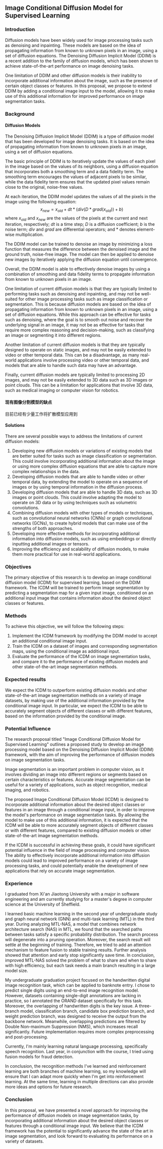 ## Image Conditional Diffusion Model for Supervised Learning

### Introduction

Diffusion models have been widely used for image processing tasks such as denoising and inpainting. These models are based on the idea of propagating information from known to unknown pixels in an image, using a set of diffusion equations. The Denoising Diffusion Implicit Model (DDIM) is a recent addition to the family of diffusion models, which has been shown to achieve state-of-the-art performance on image denoising tasks.

One limitation of DDIM and other diffusion models is their inability to incorporate additional information about the image, such as the presence of certain object classes or features. In this proposal, we propose to extend DDIM by adding a conditional image input to the model, allowing it to make use of this additional information for improved performance on image segmentation tasks.

### Background

#### Diffusion Models

The Denoising Diffusion Implicit Model (DDIM) is a type of diffusion model that has been developed for image denoising tasks. It is based on the idea of propagating information from known to unknown pixels in an image, using a set of diffusion equations.

The basic principle of DDIM is to iteratively update the values of each pixel in the image based on the values of its neighbors, using a diffusion equation that incorporates both a smoothing term and a data fidelity term. The smoothing term encourages the values of adjacent pixels to be similar, while the data fidelity term ensures that the updated pixel values remain close to the original, noise-free values.

At each iteration, the DDIM model updates the values of all the pixels in the image using the following equation:
$$x_{new} = x_{old} + dt * (div(D * grad(x_{old})) + b)$$
where $x_{old}$ and $x_{new}$ are the values of the pixels at the current and next iteration, respectively; $dt$ is a time step; $D$ is a diffusion coefficient; $b$ is the noise term; $div$ and $grad$ are differential operators; and $*$ denotes element-wise multiplication.

The DDIM model can be trained to denoise an image by minimizing a loss function that measures the difference between the denoised image and the ground truth, noise-free image. The model can then be applied to denoise new images by iteratively applying the diffusion equation until convergence.

Overall, the DDIM model is able to effectively denoise images by using a combination of smoothing and data fidelity terms to propagate information from known to unknown pixels in an image.

One limitation of current diffusion models is that they are typically limited to performing tasks such as denoising and inpainting, and may not be well-suited for other image processing tasks such as image classification or segmentation. This is because diffusion models are based on the idea of propagating information from known to unknown pixels in an image, using a set of diffusion equations. While this approach can be effective for tasks such as denoising, where the goal is to smooth out noise and recover the underlying signal in an image, it may not be as effective for tasks that require more complex reasoning and decision-making, such as classifying an image or segmenting it into different regions.

Another limitation of current diffusion models is that they are typically designed to operate on static images, and may not be easily extended to video or other temporal data. This can be a disadvantage, as many real-world applications involve processing video or other temporal data, and models that are able to handle such data may have an advantage.

Finally, current diffusion models are typically limited to processing 2D images, and may not be easily extended to 3D data such as 3D images or point clouds. This can be a limitation for applications that involve 3D data, such as medical imaging or computer vision for robotics.

#### 现有图像分割模型的缺点

目前已经有少量工作将扩散模型应用到

#### Solutions

There are several possible ways to address the limitations of current diffusion models:

1.  Developing new diffusion models or variations of existing models that are better suited for tasks such as image classification or segmentation. This could involve incorporating additional information about the image or using more complex diffusion equations that are able to capture more complex relationships in the data.
2.  Developing diffusion models that are able to handle video or other temporal data, by extending the model to operate on a sequence of images or by using temporal information in the diffusion process.
3.  Developing diffusion models that are able to handle 3D data, such as 3D images or point clouds. This could involve adapting the model to operate on 3D data or by using techniques such as volumetric convolutions.
4.  Combining diffusion models with other types of models or techniques, such as convolutional neural networks (CNNs) or graph convolutional networks (GCNs), to create hybrid models that can make use of the strengths of both approaches.
5.  Developing more effective methods for incorporating additional information into diffusion models, such as using embeddings or directly inputting additional images or tensors.
6.  Improving the efficiency and scalability of diffusion models, to make them more practical for use in real-world applications.

### Objectives

The primary objective of this research is to develop an image conditional diffusion model (ICDM) for supervised learning, based on the DDIM framework. The ICDM will be trained to perform image segmentation by predicting a segmentation map for a given input image, conditioned on an additional input image that contains information about the desired object classes or features.

### Methods

To achieve this objective, we will follow the following steps:

1.  Implement the ICDM framework by modifying the DDIM model to accept an additional conditional image input.
2.  Train the ICDM on a dataset of images and corresponding segmentation maps, using the conditional image as additional input.
3.  Evaluate the performance of the ICDM on image segmentation tasks, and compare it to the performance of existing diffusion models and other state-of-the-art image segmentation methods.

### Expected results

We expect the ICDM to outperform existing diffusion models and other state-of-the-art image segmentation methods on a variety of image datasets, by making use of the additional information provided by the conditional image input. In particular, we expect the ICDM to be able to accurately segment objects of different classes or with different features, based on the information provided by the conditional image.

### Potential Influence

The research proposal titled "Image Conditional Diffusion Model for Supervised Learning" outlines a proposed study to develop an image processing model based on the Denoising Diffusion Implicit Model (DDIM) framework, with the aim of improving the performance of diffusion models on image segmentation tasks.

Image segmentation is an important problem in computer vision, as it involves dividing an image into different regions or segments based on certain characteristics or features. Accurate image segmentation can be useful for a variety of applications, such as object recognition, medical imaging, and robotics.

The proposed Image Conditional Diffusion Model (ICDM) is designed to incorporate additional information about the desired object classes or features in an image through a conditional image input, in order to improve the model's performance on image segmentation tasks. By allowing the model to make use of this additional information, it is expected that the ICDM will be able to more accurately segment objects of different classes or with different features, compared to existing diffusion models or other state-of-the-art image segmentation methods.

If the ICDM is successful in achieving these goals, it could have significant potential influence in the field of image processing and computer vision. The ability to effectively incorporate additional information into diffusion models could lead to improved performance on a variety of image processing tasks, and could potentially enable the development of new applications that rely on accurate image segmentation.

### Experience

I graduated from Xi'an Jiaotong University with a major in software engineering and am currently studying for a master's degree in computer science at the University of Sheffield.

I learned basic machine learning in the second year of undergraduate study and graph neural network (GNN) and multi-task learning (MTL) in the third year. During analyzing MTL-NAS, a model that combines network architecture search (NAS) in MTL, we found that the searched paths between tasks satisfy a specific probability distribution. The search process will degenerate into a pruning operation. Moreover, the search result will settle at the beginning of training. Therefore, we tried to add an attention mechanism to feature fusion to stable training results. Further analysis showed that attention and early stop significantly save time. In conclusion, improved MTL-NAS solved the problem of what to share and when to share with high efficiency, but each task needs a main branch resulting in a large model size.

My undergraduate graduation project focused on the handwritten digital image recognition task, which can be applied to banknote entry. I chose to predict single digits using an end-to-end image recognition model. However, datasets containing single-digit annotations are lacking in practice, so I annotated the ORAND dataset specifically for this task. Moreover, the overlapping of handwritten digits is the key issue. A three-branch model, classification branch, candidate box prediction branch, and weight prediction branch, was designed to receive the output from the backbone network. Meanwhile, overlapping predictions are filtered by Double Non-maximum Suppression (NMS), which increases recall significantly. Future implementation requires more complex preprocessing and post-processing.

Currently, I'm mainly learning natural language processing, specifically speech recognition. Last year, in conjunction with the course, I tried using fusion models for fraud detection.

In conclusion, the recognition methods I've learned and reinforcement learning are both branches of machine learning, so my knowledge will ensure that I can adapt more quickly when I'm get into reinforcement learning. At the same time, learning in multiple directions can also provide more ideas and options for future research.

### Conclusion

In this proposal, we have presented a novel approach for improving the performance of diffusion models on image segmentation tasks, by incorporating additional information about the desired object classes or features through a conditional image input. We believe that the ICDM framework has the potential to significantly advance the state of the art in image segmentation, and look forward to evaluating its performance on a variety of datasets.